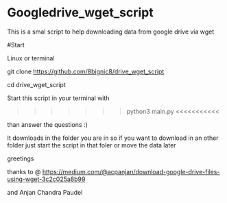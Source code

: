 # Googledrive_wget_script
This is a smal script to help downloading data from google drive via wget

#Start

Linux or terminal 

git clone https://github.com/8bignic8/drive_wget_script

cd drive_wget_script

Start this script in your terminal with

>>>>>>> python3 main.py  <<<<<<<<<<<

than answer the questions :)

It downloads in the folder you are in so if you want to download in an other folder just start the script in that foler or move the data later

greetings

thanks to @ https://medium.com/@acpanjan/download-google-drive-files-using-wget-3c2c025a8b99

and Anjan Chandra Paudel
